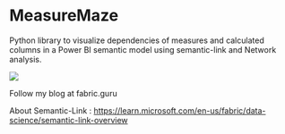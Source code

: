 # MeasureMaze
Python library to visualize dependencies of measures and calculated columns in a Power BI semantic model using semantic-link and Network analysis.

![](https://cdn.hashnode.com/res/hashnode/image/upload/v1698349628471/fd87901f-827a-4bd9-8fdb-a3df10c002e8.png?auto=compress,format&format=webp)

Follow my blog at fabric.guru

About Semantic-Link : https://learn.microsoft.com/en-us/fabric/data-science/semantic-link-overview


